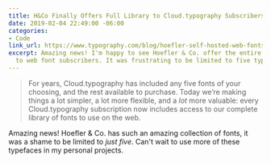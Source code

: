 ```yaml
---
title: H&Co Finally Offers Full Library to Cloud.typography Subscribers
date: 2019-02-04 22:49:00 -06:00
categories:
- Code
link_url: https://www.typography.com/blog/hoefler-self-hosted-web-fonts-and-full-library
excerpt: Amazing news! I'm happy to see Hoefler & Co. offer the entire collection
  to web font subscribers. It was frustrating to be limited to five typefaces… forever.
---
```


> For years, Cloud.typography has included any five fonts of your choosing, and the rest available to purchase. Today we’re making things a lot simpler, a lot more flexible, and a *lot* more valuable: every Cloud.typography subscription now includes access to our complete library of fonts to use on the web.

Amazing news! Hoefler & Co. has such an amazing collection of fonts, it was a shame to be limited to *just five*. Can't wait to use more of these typefaces in my personal projects.
